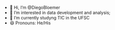 - 👋 Hi, I’m @DiegoBloemer
- 👀 I’m interested in data development and analysis;
- 🌱 I’m currently studyng TIC in the UFSC
- 😄 Pronouns: He/His
<!---
DiegoBloemer/DiegoBloemer is a ✨ special ✨ repository because its `README.md` (this file) appears on your GitHub profile.
You can click the Preview link to take a look at your changes.
--->
